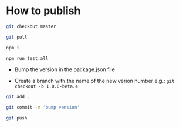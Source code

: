 # How to publish

```bash
git checkout master

git pull

npm i

npm run test:all
```

- Bump the version in the package.json file

- Create a branch with the name of the new verion number e.g.: `git checkout -b 1.0.0-beta.4`

```bash
git add .

git commit -m 'bump version'

git push
```
